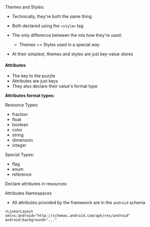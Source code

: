 Themes and Styles:

- Technically, they're both the same thing
- Both declared using the `<style>` tag
- The only difference between the mis how they're used:
    - Themes == Styles used in a special way

- At their simplest, themes and styles are just key-value stores

#### Attributes

- The key to the puzzle
- Attributes are just keys
- They also declare their value's format type


**Attributes format types:**

Resource Types:
- fraction
- float
- boolean
- color
- string
- dimension
- integer

Special Types:
- flag
- enum
- reference

Declare attributes in resources:

<attr name="background"
      format="reference|color" />

Attributes Namespaces

- All attributes provided by the framework are in the `android` schema

`<LinearLayout
    xmlns:android="http://schemas.android.com/apk/res/android"
    android:background="..."`